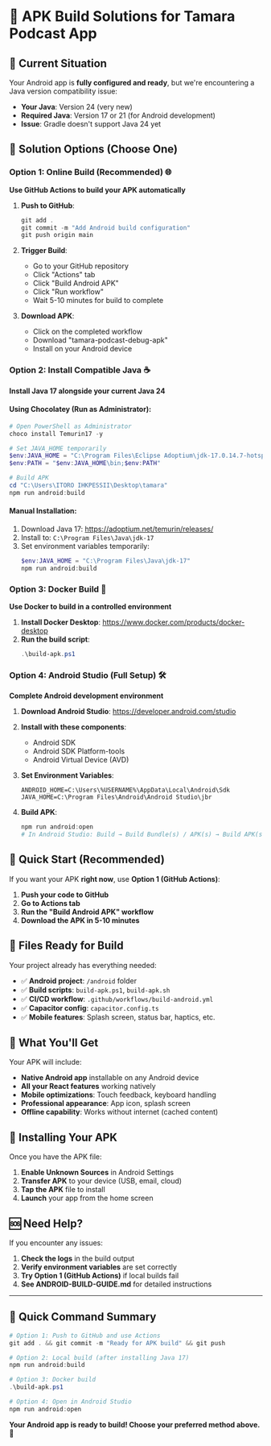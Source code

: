 # 📱 APK Build Solutions for Tamara Podcast App

## 🎯 Current Situation
Your Android app is **fully configured and ready**, but we're encountering a Java version compatibility issue:
- **Your Java**: Version 24 (very new)
- **Required Java**: Version 17 or 21 (for Android development)
- **Issue**: Gradle doesn't support Java 24 yet

## 🚀 Solution Options (Choose One)

### Option 1: Online Build (Recommended) 🌐
**Use GitHub Actions to build your APK automatically**

1. **Push to GitHub**:
   ```powershell
   git add .
   git commit -m "Add Android build configuration"
   git push origin main
   ```

2. **Trigger Build**:
   - Go to your GitHub repository
   - Click "Actions" tab
   - Click "Build Android APK"
   - Click "Run workflow"
   - Wait 5-10 minutes for build to complete

3. **Download APK**:
   - Click on the completed workflow
   - Download "tamara-podcast-debug-apk"
   - Install on your Android device

### Option 2: Install Compatible Java ☕
**Install Java 17 alongside your current Java 24**

#### Using Chocolatey (Run as Administrator):
```powershell
# Open PowerShell as Administrator
choco install Temurin17 -y

# Set JAVA_HOME temporarily
$env:JAVA_HOME = "C:\Program Files\Eclipse Adoptium\jdk-17.0.14.7-hotspot"
$env:PATH = "$env:JAVA_HOME\bin;$env:PATH"

# Build APK
cd "C:\Users\ITORO IHKPESSII\Desktop\tamara"
npm run android:build
```

#### Manual Installation:
1. Download Java 17: https://adoptium.net/temurin/releases/
2. Install to: `C:\Program Files\Java\jdk-17`
3. Set environment variables temporarily:
   ```powershell
   $env:JAVA_HOME = "C:\Program Files\Java\jdk-17"
   npm run android:build
   ```

### Option 3: Docker Build 🐳
**Use Docker to build in a controlled environment**

1. **Install Docker Desktop**: https://www.docker.com/products/docker-desktop
2. **Run the build script**:
   ```powershell
   .\build-apk.ps1
   ```

### Option 4: Android Studio (Full Setup) 🛠️
**Complete Android development environment**

1. **Download Android Studio**: https://developer.android.com/studio
2. **Install with these components**:
   - Android SDK
   - Android SDK Platform-tools
   - Android Virtual Device (AVD)

3. **Set Environment Variables**:
   ```
   ANDROID_HOME=C:\Users\%USERNAME%\AppData\Local\Android\Sdk
   JAVA_HOME=C:\Program Files\Android\Android Studio\jbr
   ```

4. **Build APK**:
   ```powershell
   npm run android:open
   # In Android Studio: Build → Build Bundle(s) / APK(s) → Build APK(s)
   ```

## 🎯 Quick Start (Recommended)

If you want your APK **right now**, use **Option 1 (GitHub Actions)**:

1. **Push your code to GitHub**
2. **Go to Actions tab**
3. **Run the "Build Android APK" workflow**
4. **Download the APK in 5-10 minutes**

## 📂 Files Ready for Build

Your project already has everything needed:
- ✅ **Android project**: `/android` folder
- ✅ **Build scripts**: `build-apk.ps1`, `build-apk.sh`
- ✅ **CI/CD workflow**: `.github/workflows/build-android.yml`
- ✅ **Capacitor config**: `capacitor.config.ts`
- ✅ **Mobile features**: Splash screen, status bar, haptics, etc.

## 🎉 What You'll Get

Your APK will include:
- **Native Android app** installable on any Android device
- **All your React features** working natively
- **Mobile optimizations**: Touch feedback, keyboard handling
- **Professional appearance**: App icon, splash screen
- **Offline capability**: Works without internet (cached content)

## 📱 Installing Your APK

Once you have the APK file:
1. **Enable Unknown Sources** in Android Settings
2. **Transfer APK** to your device (USB, email, cloud)
3. **Tap the APK** file to install
4. **Launch** your app from the home screen

## 🆘 Need Help?

If you encounter any issues:
1. **Check the logs** in the build output
2. **Verify environment variables** are set correctly
3. **Try Option 1 (GitHub Actions)** if local builds fail
4. **See ANDROID-BUILD-GUIDE.md** for detailed instructions

---

## 🚀 Quick Command Summary

```powershell
# Option 1: Push to GitHub and use Actions
git add . && git commit -m "Ready for APK build" && git push

# Option 2: Local build (after installing Java 17)
npm run android:build

# Option 3: Docker build
.\build-apk.ps1

# Option 4: Open in Android Studio
npm run android:open
```

**Your Android app is ready to build! Choose your preferred method above.** 🎉
